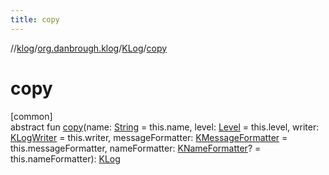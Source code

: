 ```yaml
---
title: copy
---
```

//[klog](../../../index.html)/[org.danbrough.klog](../index.html)/[KLog](index.html)/[copy](copy.html)



# copy



[common]\
abstract fun [copy](copy.html)(name: [String](https://kotlinlang.org/api/latest/jvm/stdlib/kotlin/-string/index.html) = this.name, level: [Level](../-level/index.html) = this.level, writer: [KLogWriter](../index.html#1955773663%2FClasslikes%2F1242518872) = this.writer, messageFormatter: [KMessageFormatter](../index.html#-1565082679%2FClasslikes%2F1242518872) = this.messageFormatter, nameFormatter: [KNameFormatter](../index.html#-737821257%2FClasslikes%2F1242518872)? = this.nameFormatter): [KLog](index.html)




